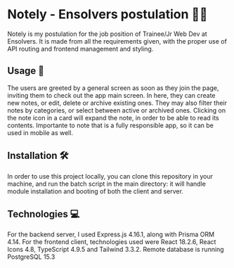 
# Notely - Ensolvers postulation 👨‍💻
Notely is my postulation for the job position of Trainee/Jr Web Dev at Ensolvers. It is made from all the requirements given, with the proper use of API routing and frontend management and styling.

## Usage 🚀
The users are greeted by a general screen as soon as they join the page, inviting them to check out the app main screen. In here, they can create new notes, or edit, delete or archive existing ones. They may also filter their notes by categories, or select between active or archived ones. Clicking on the note icon in a card will expand the note, in order to be able to read its contents. Importante to note that is a fully responsible app, so it can be used in mobile as well.

## Installation 🛠
In order to use this project locally, you can clone this repository in your machine, and run the batch script in the main directory: it will handle module installation and booting of both the client and server.

## Technologies 💻
For the backend server, I used Express.js 4.16.1, along with Prisma ORM 4.14.
For the frontend client, technologies used were React 18.2.6, React Icons 4.8, TypeScript 4.9.5 and Tailwind 3.3.2.
Remote database is running PostgreSQL 15.3
